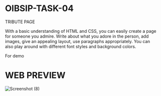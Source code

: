 # OIBSIP-TASK-04
TRIBUTE PAGE

With a basic understanding of HTML and CSS, you can easily create a page for someone you admire. Write about what you adore in the person, add images, give an appealing layout, use paragraphs appropriately. You can also play around with different font styles and background colors.

For demo 

# WEB PREVIEW
![Screenshot (8)](https://user-images.githubusercontent.com/115220300/204338201-4b4d5d0f-9fb8-4641-8239-0b3dbd16e775.png)

